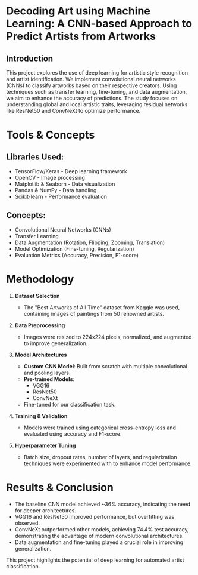 # Decoding Art using Machine Learning: A CNN-based Approach to Predict Artists from Artworks

## Introduction
This project explores the use of deep learning for artistic style recognition and artist identification. We implement convolutional neural networks (CNNs) to classify artworks based on their respective creators. Using techniques such as transfer learning, fine-tuning, and data augmentation, we aim to enhance the accuracy of predictions. The study focuses on understanding global and local artistic traits, leveraging residual networks like ResNet50 and ConvNeXt to optimize performance.

# Tools & Concepts
## Libraries Used:
- TensorFlow/Keras - Deep learning framework  
- OpenCV - Image processing  
- Matplotlib & Seaborn - Data visualization  
- Pandas & NumPy - Data handling  
- Scikit-learn - Performance evaluation  

## Concepts:
- Convolutional Neural Networks (CNNs)  
- Transfer Learning  
- Data Augmentation (Rotation, Flipping, Zooming, Translation)  
- Model Optimization (Fine-tuning, Regularization)  
- Evaluation Metrics (Accuracy, Precision, F1-score)  

# Methodology
1. **Dataset Selection**  
   - The "Best Artworks of All Time" dataset from Kaggle was used, containing images of paintings from 50 renowned artists.  

2. **Data Preprocessing**  
   - Images were resized to 224x224 pixels, normalized, and augmented to improve generalization.  

3. **Model Architectures**  
   - **Custom CNN Model**: Built from scratch with multiple convolutional and pooling layers.  
   - **Pre-trained Models**:  
     - VGG16  
     - ResNet50  
     - ConvNeXt  
   - Fine-tuned for our classification task.  

4. **Training & Validation**  
   - Models were trained using categorical cross-entropy loss and evaluated using accuracy and F1-score.  

5. **Hyperparameter Tuning**  
   - Batch size, dropout rates, number of layers, and regularization techniques were experimented with to enhance model performance.

# Results & Conclusion
- The baseline CNN model achieved ~36% accuracy, indicating the need for deeper architectures.  
- VGG16 and ResNet50 improved performance, but overfitting was observed.  
- ConvNeXt outperformed other models, achieving 74.4% test accuracy, demonstrating the advantage of modern convolutional architectures.  
- Data augmentation and fine-tuning played a crucial role in improving generalization.  

This project highlights the potential of deep learning for automated artist classification.  
